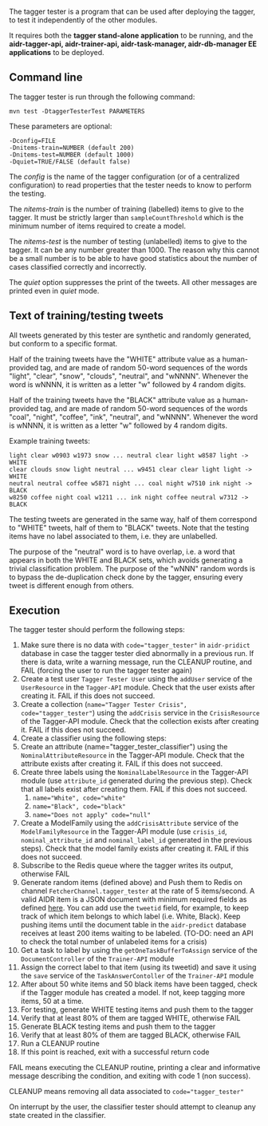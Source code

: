 The tagger tester is a program that can be used after deploying the tagger, to test it independently of the other modules.

It requires both the **tagger stand-alone application** to be running, and the **aidr-tagger-api, aidr-trainer-api, aidr-task-manager, aidr-db-manager EE applications** to be deployed.

## Command line

The tagger tester is run through the following command:

```
mvn test -DtaggerTesterTest PARAMETERS
```

These parameters are optional:

```
-Dconfig=FILE
-Dnitems-train=NUMBER (default 200)
-Dnitems-test=NUMBER (default 1000)
-Dquiet=TRUE/FALSE (default false)
```

The _config_ is the name of the tagger configuration (or of a centralized configuration) to read properties that the tester needs to know to perform the testing.

The _nitems-train_ is the number of training (labelled) items to give to the tagger. It must be strictly larger than `sampleCountThreshold` which is the minimum number of items required to create a model.

The _nitems-test_ is the number of testing (unlabelled) items to give to the tagger. It can be any number greater than 1000. The reason why this cannot be a small number is to be able to have good statistics about the number of cases classified correctly and incorrectly.

The _quiet_ option suppresses the print of the tweets. All other messages are printed even in _quiet_ mode.

## Text of training/testing tweets

All tweets generated by this tester are synthetic and randomly generated, but conform to a specific format.

Half of the training tweets have the "WHITE" attribute value as a human-provided tag, and are made of random 50-word sequences of the words "light", "clear", "snow", "clouds", "neutral", and "wNNNN". Whenever the word is wNNNN, it is written as a letter "w" followed by 4 random digits.

Half of the training tweets have the "BLACK" attribute value as a human-provided tag, and are made of random 50-word sequences of the words "coal", "night", "coffee", "ink", "neutral", and "wNNNN". Whenever the word is wNNNN, it is written as a letter "w" followed by 4 random digits.

Example training tweets:

```
light clear w0903 w1973 snow ... neutral clear light w8587 light -> WHITE
clear clouds snow light neutral ... w9451 clear clear light light -> WHITE
neutral neutral coffee w5871 night ... coal night w7510 ink night -> BLACK
w8250 coffee night coal w1211 ... ink night coffee neutral w7312 -> BLACK
```

The testing tweets are generated in the same way, half of them correspond to "WHITE" tweets, half of them to "BLACK" tweets. Note that the testing items have no label associated to them, i.e. they are unlabelled.

The purpose of the "neutral" word is to have overlap, i.e. a word that appears in both the WHITE and BLACK sets, which avoids generating a trivial classification problem. The purpose of the "wNNN" random words is to bypass the de-duplication check done by the tagger, ensuring every tweet is different enough from others.

## Execution

The tagger tester should perform the following steps:

1. Make sure there is no data with `code="tagger_tester"` in `aidr-pridict` database in case the tagger tester died abnormally in a previous run. If there is data, write a warning message, run the CLEANUP routine, and FAIL (forcing the user to run the tagger tester again)
1. Create a test user `Tagger Tester User` using the `addUser` service of the `UserResource` in the `Tagger-API` module. Check that the user exists after creating it. FAIL if this does not succeed.
1. Create a collection (`name="Tagger Tester Crisis", code="tagger_tester"`) using the `addCrisis` service in the `CrisisResource` of the Tagger-API module. Check that the collection exists after creating it. FAIL if this does not succeed.
1. Create a classifier using the following steps:
 1. Create an attribute (name="tagger_tester_classifier") using the `NominalAttributeResource` in the Tagger-API module. Check that the attribute exists after creating it. FAIL if this does not succeed.
 1. Create three labels using the `NominalLabelResource` in the Tagger-API module (use `attribute_id` generated during the previous step). Check that all labels exist after creating them. FAIL if this does not succeed.
    1. `name="White", code="white"`
    1. `name="Black", code="black"`
    1. `name="Does not apply" code="null"`
1. Create a ModelFamily using the `addCrisisAttribute` service of the `ModelFamilyResource` in the Tagger-API module (use `crisis_id`, `nominal_attribute_id` and `nominal_label_id` generated in the previous steps). Check that the model family exists after creating it. FAIL if this does not succeed.
1. Subscribe to the Redis queue where the tagger writes its output, otherwise FAIL
1. Generate random items (defined above) and Push them to Redis on channel `FetcherChannel.tagger_tester` at the rate of 5 items/second. A valid AIDR item is a JSON document with minimum required fields as defined [here](https://gist.github.com/imran15/4e4ce1948c2b82905c3e). You can add use the `tweetid` field, for example, to keep track of which item belongs to which label (i.e. White, Black). Keep pushing items until the document table in the `aidr-predict` database receives at least 200 items waiting to be labeled. (TO-DO: need an API to check the total number of unlabeled items for a crisis)
1. Get a task to label by using the `getOneTaskBufferToAssign` service of the `DocumentController` of the `Trainer-API` module 
1. Assign the correct label to that item (using its tweetid) and save it using the `save` service of the `TaskAnswerContoller` of the `Trainer-API` module
1. After about 50 white items and 50 black items have been tagged, check if the Tagger module has created a model. If not, keep tagging more items, 50 at a time.
1. For testing, generate WHITE testing items and push them to the tagger
1. Verify that at least 80% of them are tagged WHITE, otherwise FAIL
1. Generate BLACK testing items and push them to the tagger
1. Verify that at least 80% of them are tagged BLACK, otherwise FAIL
1. Run a CLEANUP routine 
1. If this point is reached, exit with a successful return code

FAIL means executing the CLEANUP routine, printing a clear and informative message describing the condition, and exiting with code 1 (non success).

CLEANUP means removing all data associated to `code="tagger_tester"`

On interrupt by the user, the classifier tester should attempt to cleanup any state created in the classifier.